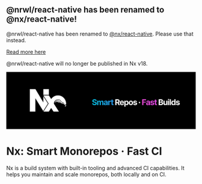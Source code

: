 ## @nrwl/react-native has been renamed to @nx/react-native!

@nrwl/react-native has been renamed to [@nx/react-native](https://www.npmjs.com/package/@nx/react-native). Please use that instead.

[Read more here](https://nx.dev/recipes/other/rescope)

@nrwl/react-native will no longer be published in Nx v18.

<p style="text-align: center;"><img src="https://raw.githubusercontent.com/nrwl/nx/master/images/nx.png" width="600" alt="Nx - Smart Monorepos · Fast CI"></p>

# Nx: Smart Monorepos · Fast CI

Nx is a build system with built-in tooling and advanced CI capabilities. It helps you maintain and scale monorepos, both locally and on CI.
